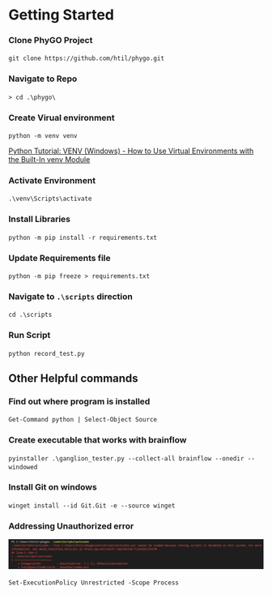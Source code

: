 # Getting Started


### Clone PhyGO Project

`git clone https://github.com/htil/phygo.git`

### Navigate to Repo

`> cd .\phygo\`

### Create Virual environment
`python -m venv venv`

[Python Tutorial: VENV (Windows) - How to Use Virtual Environments with the Built-In venv Module
 ](https://www.youtube.com/watch?v=APOPm01BVrk)


### Activate Environment
`.\venv\Scripts\activate`


### Install Libraries

`python -m pip install -r requirements.txt`

### Update Requirements file

`python -m pip freeze > requirements.txt`

### Navigate to `.\scripts` direction

`cd .\scripts`

### Run Script

`python record_test.py`

## Other Helpful commands

### Find out where program is installed
`Get-Command python | Select-Object Source` 

### Create executable that works with brainflow
`pyinstaller .\ganglion_tester.py --collect-all brainflow --onedir --windowed` 

### Install Git on windows

`winget install --id Git.Git -e --source winget`

### Addressing Unauthorized error

![Alt text](./images/policy_error.png)

`Set-ExecutionPolicy Unrestricted -Scope Process`

